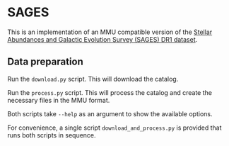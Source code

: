 # SAGES

This is an implementation of an MMU compatible version of the [Stellar Abundances and Galactic Evolution Survey (SAGES) DR1 dataset](https://arxiv.org/abs/2306.15611).

## Data preparation

Run the `download.py` script. This will download the catalog.

Run the `process.py` script. This will process the catalog and create the necessary files in the MMU format.

Both scripts take `--help` as an argument to show the available options.

For convenience, a single script `download_and_process.py` is provided that runs both scripts in sequence.
